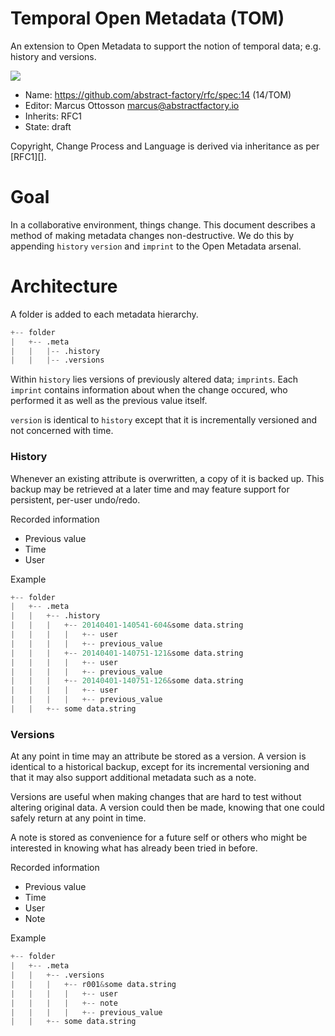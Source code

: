 # Temporal Open Metadata (TOM)

An extension to Open Metadata to support the notion of temporal data; e.g. history and versions.

![](https://dl.dropbox.com/s/3b09g8gl4y3is9u/spec14_tom_place_v001.png)

* Name: https://github.com/abstract-factory/rfc/spec:14 (14/TOM)
* Editor: Marcus Ottosson <marcus@abstractfactory.io>
* Inherits: RFC1
* State: draft

Copyright, Change Process and Language is derived via inheritance as per [RFC1][].

# Goal

In a collaborative environment, things change. This document describes a method of making metadata changes non-destructive. We do this by appending `history` `version` and `imprint` to the Open Metadata arsenal.

# Architecture

A folder is added to each metadata hierarchy.

```python
+-- folder
|   +-- .meta
|   |   |-- .history
|   |   |-- .versions
```

Within `history` lies versions of previously altered data; `imprints`. Each `imprint` contains information about when the change occured, who performed it as well as the previous value itself.

`version` is identical to `history` except that it is incrementally versioned and not concerned with time.

### History

Whenever an existing attribute is overwritten, a copy of it is backed up. This backup may be retrieved at a later time and may feature support for persistent, per-user undo/redo.

Recorded information

* Previous value
* Time
* User

Example

```python
+-- folder
|   +-- .meta
|   |   +-- .history
|   |   |   +-- 20140401-140541-604&some data.string
|   |   |   |   +-- user
|   |   |   |   +-- previous_value
|   |   |   +-- 20140401-140751-121&some data.string
|   |   |   |   +-- user
|   |   |   |   +-- previous_value
|   |   |   +-- 20140401-140751-126&some data.string
|   |   |   |   +-- user
|   |   |   |   +-- previous_value
|   |   +-- some data.string
```

### Versions

At any point in time may an attribute be stored as a version. A version is identical to a historical backup, except for its incremental versioning and that it may also support additional metadata such as a note.

Versions are useful when making changes that are hard to test without altering original data. A version could then be made, knowing that one could safely return at any point in time.

A note is stored as convenience for a future self or others who might be interested in knowing what has already been tried in before.

Recorded information

* Previous value
* Time
* User
* Note

Example

```python
+-- folder
|   +-- .meta
|   |   +-- .versions
|   |   |   +-- r001&some data.string
|   |   |   |   +-- user
|   |   |   |   +-- note
|   |   |   |   +-- previous_value
|   |   +-- some data.string
```